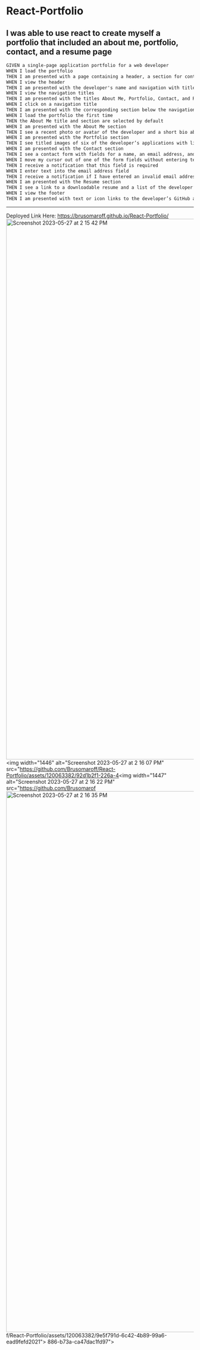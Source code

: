 # React-Portfolio
## I was able to use react to create myself a portfolio that included an about me, portfolio, contact, and a resume page
```md
GIVEN a single-page application portfolio for a web developer
WHEN I load the portfolio
THEN I am presented with a page containing a header, a section for content, and a footer
WHEN I view the header
THEN I am presented with the developer's name and navigation with titles corresponding to different sections of the portfolio
WHEN I view the navigation titles
THEN I am presented with the titles About Me, Portfolio, Contact, and Resume, and the title corresponding to the current section is highlighted
WHEN I click on a navigation title
THEN I am presented with the corresponding section below the navigation without the page reloading and that title is highlighted
WHEN I load the portfolio the first time
THEN the About Me title and section are selected by default
WHEN I am presented with the About Me section
THEN I see a recent photo or avatar of the developer and a short bio about them
WHEN I am presented with the Portfolio section
THEN I see titled images of six of the developer’s applications with links to both the deployed applications and the corresponding GitHub repository
WHEN I am presented with the Contact section
THEN I see a contact form with fields for a name, an email address, and a message
WHEN I move my cursor out of one of the form fields without entering text
THEN I receive a notification that this field is required
WHEN I enter text into the email address field
THEN I receive a notification if I have entered an invalid email address
WHEN I am presented with the Resume section
THEN I see a link to a downloadable resume and a list of the developer’s proficiencies
WHEN I view the footer
THEN I am presented with text or icon links to the developer’s GitHub and LinkedIn profiles, and their profile on a third platform (Stack Overflow, Twitter) 
```
---
Deployed Link Here: https://brusomaroff.github.io/React-Portfolio/
<img width="1448" alt="Screenshot 2023-05-27 at 2 15 42 PM" src="https://github.com/Brusomaroff/React-Portfolio/assets/120063382/20a7a935-fb00-44fd-bc23-ef7c97c27dcc">
<img width="1446" alt="Screenshot 2023-05-27 at 2 16 07 PM" src="https://github.com/Brusomaroff/React-Portfolio/assets/120063382/92d1b2f1-226a-4<img width="1447" alt="Screenshot 2023-05-27 at 2 16 22 PM" src="https://github.com/Brusomarof<img width="1449" alt="Screenshot 2023-05-27 at 2 16 35 PM" src="https://github.com/Brusomaroff/React-Portfolio/assets/120063382/3ca9f38e-8e17-4c06-b4bc-876a83b71003">
f/React-Portfolio/assets/120063382/9e5f791d-6c42-4b89-99a6-ead9fefd2021">
886-b73a-ca47dac1fd97">
